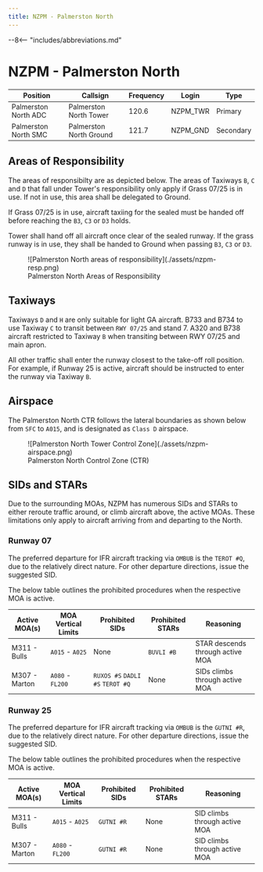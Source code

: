 ```yaml
---
title: NZPM - Palmerston North
---
```


--8<-- "includes/abbreviations.md"

# NZPM - Palmerston North

| Position             | Callsign                | Frequency | Login    | Type      |
| -------------------- | ----------------------- | --------- | -------- | --------- |
| Palmerston North ADC | Palmerston North Tower  | 120.6     | NZPM_TWR | Primary   |
| Palmerston North SMC | Palmerston North Ground | 121.7     | NZPM_GND | Secondary |

## Areas of Responsibility

The areas of responsibilty are as depicted below. The areas of Taxiways `B`, `C` and `D` that fall under Tower's responsibility only apply if Grass 07/25 is in use. If not in use, this area shall be delegated to Ground.

If Grass 07/25 is in use, aircraft taxiing for the sealed must be handed off before reaching the `B3`, `C3` or `D3` holds.

Tower shall hand off all aircraft once clear of the sealed runway. If the grass runway is in use, they shall be handed to Ground when passing `B3`, `C3` or `D3`.

<figure markdown> 
  ![Palmerston North areas of responsibility](./assets/nzpm-resp.png)
  <figcaption>Palmerston North Areas of Responsibility</figcaption>
</figure>

## Taxiways

Taxiways `D` and `H` are only suitable for light GA aircraft. B733 and B734 to use Taxiway `C` to transit between `RWY 07/25` and stand 7. A320 and B738 aircraft restricted to Taxiway `B` when transiting between RWY 07/25 and main apron.

All other traffic shall enter the runway closest to the take-off roll position. For example, if Runway 25 is active, aircraft should be instructed to enter the runway via Taxiway `B`.

## Airspace

The Palmerston North CTR follows the lateral boundaries as shown below from `SFC` to `A015`, and is designated as `Class D` airspace.

<figure markdown> 
  ![Palmerston North Tower Control Zone](./assets/nzpm-airspace.png)
  <figcaption>Palmerston North Control Zone (CTR)</figcaption>
</figure>

## SIDs and STARs

Due to the surrounding MOAs, NZPM has numerous SIDs and STARs to either reroute traffic around, or climb aircraft above, the active MOAs. These limitations only apply to aircraft arriving from and departing to the North.

### Runway 07

The preferred departure for IFR aircraft tracking via `OMBUB` is the `TEROT #Q`, due to the relatively direct nature. For other departure directions, issue the suggested SID.

The below table outlines the prohibited procedures when the respective MOA is active.

| Active MOA(s) | MOA Vertical Limits | Prohibited SIDs                  | Prohibited STARs | Reasoning                        |
| ------------- | ------------------- | -------------------------------- | ---------------- | -------------------------------- |
| M311 - Bulls  | `A015` - `A025`     | None                             | `BUVLI #B`       | STAR descends through active MOA |
| M307 - Marton | `A080` - `FL200`    | `RUXOS #S` `DADLI #S` `TEROT #Q` | None             | SIDs climbs through active MOA   |


### Runway 25

The preferred departure for IFR aircraft tracking via `OMBUB` is the `GUTNI #R`, due to the relatively direct nature. For other departure directions, issue the suggested SID.

The below table outlines the prohibited procedures when the respective MOA is active.

| Active MOA(s) | MOA Vertical Limits | Prohibited SIDs | Prohibited STARs | Reasoning                     |
| ------------- | ------------------- | --------------- | ---------------- | ----------------------------- |
| M311 - Bulls  | `A015` - `A025`     | `GUTNI #R`      | None             | SID climbs through active MOA |
| M307 - Marton | `A080` - `FL200`    | `GUTNI #R`      | None             | SID climbs through active MOA |
